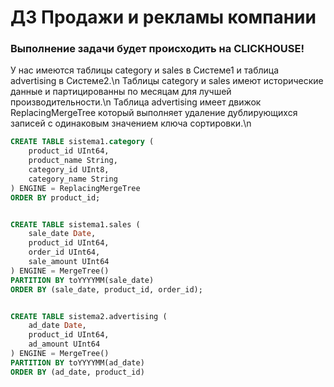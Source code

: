 # ДЗ Продажи и рекламы компании
### Выполнение задачи будет происходить на CLICKHOUSE!
У нас имеются таблицы category и sales в Системе1 и таблица advertising в Системе2.\n
Таблицы category и sales имеют исторические данные и партицированны по месяцам для лучшей производительности.\n
Таблица advertising имеет движок ReplacingMergeTree который выполняет удаление дублирующихся записей с одинаковым значением ключа сортировки.\n

```sql
CREATE TABLE sistema1.category (
    product_id UInt64,
    product_name String,
    category_id UInt8,
    category_name String
) ENGINE = ReplacingMergeTree
ORDER BY product_id;


CREATE TABLE sistema1.sales (
    sale_date Date,
    product_id UInt64,
    order_id UInt64,
    sale_amount UInt64
) ENGINE = MergeTree()
PARTITION BY toYYYYMM(sale_date)
ORDER BY (sale_date, product_id, order_id);


CREATE TABLE sistema2.advertising (
    ad_date Date,
    product_id UInt64,
    ad_amount UInt64
) ENGINE = MergeTree()
PARTITION BY toYYYYMM(ad_date)
ORDER BY (ad_date, product_id)
```
